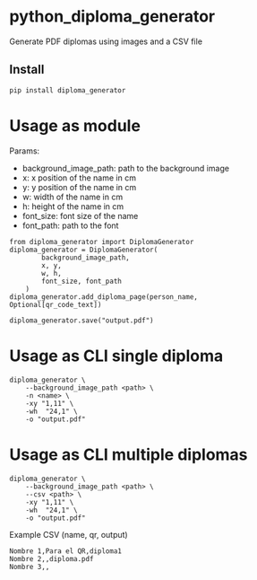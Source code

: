 # python_diploma_generator
Generate PDF diplomas using images and a CSV file


## Install
```
pip install diploma_generator
```

# Usage as module
Params:
- background_image_path: path to the background image
- x: x position of the name in cm
- y: y position of the name in cm
- w: width of the name in cm
- h: height of the name in cm
- font_size: font size of the name
- font_path: path to the font
```
from diploma_generator import DiplomaGenerator
diploma_generator = DiplomaGenerator(
        background_image_path,
        x, y,
        w, h,
        font_size, font_path
    )
diploma_generator.add_diploma_page(person_name, Optional[qr_code_text])

diploma_generator.save("output.pdf")
```

# Usage as CLI single diploma
```
diploma_generator \
    --background_image_path <path> \
    -n <name> \
    -xy "1,11" \
    -wh  "24,1" \
    -o "output.pdf" 
```

# Usage as CLI multiple diplomas
```
diploma_generator \
    --background_image_path <path> \
    --csv <path> \
    -xy "1,11" \
    -wh  "24,1" \
    -o "output.pdf" 
```

Example CSV (name, qr, output)
```
Nombre 1,Para el QR,diploma1
Nombre 2,,diploma.pdf
Nombre 3,,
```
